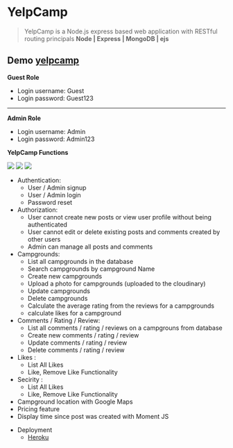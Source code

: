 # YelpCamp

> YelpCamp is a Node.js express based web application with RESTful routing principals
> <b>Node | Express | MongoDB | ejs</b>

## Demo [yelpcamp](https://yelpcamp-mahadi-devo.herokuapp.com/campgrounds)

<b> Guest Role </b>

<ul>
    <li>Login username: Guest</li>
    <li>Login password: Guest123</li>
</ul>
<hr>
<b> Admin Role </b>
<ul>
    <li>Login username: Admin</li>
    <li>Login password: Admin123</li>
</ul>

<b>YelpCamp Functions</b>

<img src="https://res.cloudinary.com/mahadi/image/upload/v1607534758/screenshot-localhost_3000-2020.12.09-22_50_08_lssccv.png">
<img src="https://res.cloudinary.com/mahadi/image/upload/v1607534756/screenshot-localhost_3000-2020.12.09-22_52_34_eb7nc3.png">
<img src="https://res.cloudinary.com/mahadi/image/upload/v1607534751/screenshot-localhost_3000-2020.12.09-22_53_43_cvrwyn.png">

<ul>
    <li>Authentication:
        <ul>
            <li>User / Admin signup</li>
            <li>User / Admin login</li>
            <li>Password reset </li>
        </ul>
    </li>
    <li>Authorization:
        <ul>
            <li>User cannot create new posts or view user profile without being authenticated</li>
            <li>User cannot edit or delete existing posts and comments created by other users
            </li>
            <li>Admin can manage all posts and comments</li>
        </ul>
    </li>
        <li>Campgrounds:
        <ul>
            <li>List all campgrounds in the database</li>
            <li>Search campgrounds by campground Name</li>
            <li>Create new campgrounds</li>
            <li>Upload a photo for campgrounds (uploaded to the cloudinary)</li>
            <li>Update campgrounds</li>
            <li>Delete campgrounds</li>
            <li>Calculate the average rating from the reviews for a campgrounds</li>
            <li>calculate likes for a campground</li>
        </ul>
        </li>
        <li>Comments / Rating / Review:
        <ul>
            <li>List all comments / rating / reviews on a campgrouns from database</li>
            <li>Create new comments / rating / review</li>
            <li>Update comments / rating / review</li>
            <li>Delete comments / rating / review</li>
        </ul>
        <li>Likes :
        <ul>
            <li>List All Likes</li>
            <li>Like, Remove Like Functionality</li>
        </ul>
        </li>
        <li>Secirity :
        <ul>
            <li>List All Likes</li>
            <li>Like, Remove Like Functionality</li>
        </ul>
        </li>
    <li>Campground location with Google Maps</li>
    <li>Pricing feature</li>
    <li>Display time since post was created with Moment JS </li>

</ul>
<ul>
    <li>Deployment
        <ul>
        <li><a href ="www.heroku.com">Heroku</a></li>
        </ul>
    </li>
</ul>
